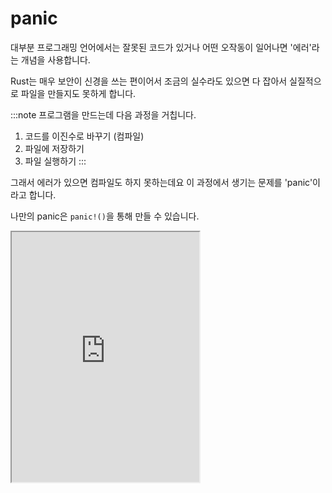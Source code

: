 # panic

대부분 프로그래밍 언어에서는 잘못된 코드가 있거나 어떤 오작동이 일어나면 '에러'라는 개념을 사용합니다.

Rust는 매우 보안이 신경을 쓰는 편이어서 조금의 실수라도 있으면 다 잡아서 실질적으로 파일을 만들지도 못하게 합니다.

:::note
프로그램을 만드는데 다음 과정을 거칩니다.

1. 코드를 이진수로 바꾸기 (컴파일)
2. 파일에 저장하기
3. 파일 실행하기
:::

그래서 에러가 있으면 컴파일도 하지 못하는데요 이 과정에서 생기는 문제를 'panic'이라고 합니다.

나만의 panic은 `panic!()`을 통해 만들 수 있습니다.

<iframe
  loading="lazy"
  title="Rust Playground"
  src="https://play.rust-lang.org/?version=stable&mode=debug&edition=2021&code=fn%20main()%20%7B%0D%0A%20%20%20%20panic!(%22oopsie!%22)%3B%0D%0A%7D"
  height="400"
/>

## Backtrace

backtrace란 panic이 생긴 이유를 알아보는 과정입니다.

```rust
fn main() {
    let v = vec![1, 2, 3];
    v[99];
}
```

위의 코드를 실행하면 다음과 같은 결과가 출력됩니다.

```sh
$ cargo run
   Compiling panic v0.1.0 (file:///projects/panic)
    Finished dev [unoptimized + debuginfo] target(s) in 0.27s
     Running `target/debug/panic`
thread 'main' panicked at 'index out of bounds: the len is 3 but the index is 99', src/main.rs:4:5
#highlight-next-line
note: run with `RUST_BACKTRACE=1` environment variable to display a backtrace
```

위의 코드에서 `RUST_BACKTRACe=1`이라는 환경 변수를 사용해서 backtrace를 출력합니다.

```sh
RUST_BACKTRACE=1 cargo run
```

```sh
thread 'main' panicked at 'index out of bounds: the len is 3 but the index is 99', src/main.rs:4:5
stack backtrace:
   0: rust_begin_unwind
             at /rustc/7eac88abb2e57e752f3302f02be5f3ce3d7adfb4/library/std/src/panicking.rs:483
   1: core::panicking::panic_fmt
             at /rustc/7eac88abb2e57e752f3302f02be5f3ce3d7adfb4/library/core/src/panicking.rs:85
   2: core::panicking::panic_bounds_check
             at /rustc/7eac88abb2e57e752f3302f02be5f3ce3d7adfb4/library/core/src/panicking.rs:62
   3: <usize as core::slice::index::SliceIndex<[T]>>::index
             at /rustc/7eac88abb2e57e752f3302f02be5f3ce3d7adfb4/library/core/src/slice/index.rs:255
   4: core::slice::index::<impl core::ops::index::Index<I> for [T]>::index
             at /rustc/7eac88abb2e57e752f3302f02be5f3ce3d7adfb4/library/core/src/slice/index.rs:15
   5: <alloc::vec::Vec<T> as core::ops::index::Index<I>>::index
             at /rustc/7eac88abb2e57e752f3302f02be5f3ce3d7adfb4/library/alloc/src/vec.rs:1982
   6: panic::main
             at ./src/main.rs:4
   7: core::ops::function::FnOnce::call_once
             at /rustc/7eac88abb2e57e752f3302f02be5f3ce3d7adfb4/library/core/src/ops/function.rs:227
note: Some details are omitted, run with `RUST_BACKTRACE=full` for a verbose backtrace.
```

## 넘어갈 수 있는 에러

에러 하나로 인해 코드 전체를 실행할 수 없을 때가 있습니다.

하지만 rust에서는 일부 중요한 에러들을 다루어서 전체적인 코드에 지장이 없게 만들 수 있습니다.

```rust
use std::fs::File;

fn main() {
  let f = File::open("hello.txt");
  println!("Hello World");
}
```

위 코드에서 에러가 생기면 다음 코드를 실행할 수 없습니다.

하지만 `Ok()`와 `Err()`를 사용하면 에러가 생겨도 넘어가서 다음 코드를 실행할 수 있습니다.

```rust
use std::fs::File;

fn main() {
    let f = File::open("hello.txt");

    let f = match f {
        Ok(file) => file,
        Err(error) => panic!("Problem opening the file: {:?}", error),
    };

    println!("Hello World")
}
```

## 다양한 에러 종류

에러에는 다양한 종류가 있습니다.

이는 `Err(error) => `안에서 에러의 종류에 따라 다양한 코드를 실행할 수 있습니다.

에러의 종류는 `std::io::ErrorKind`를 통해 알 수 있습니다.

```rust
use std::fs::File;
use std::io::ErrorKind;

fn main() {
    let f = File::open("hello.txt");

    let f = match f {
        Ok(file) => file,
        Err(error) => match error.kind() {
            ErrorKind::NotFound => match File::create("hello.txt") {
                Ok(fc) => fc,
                Err(e) => panic!("Problem creating the file: {:?}", e),
            },
            other_error => {
                panic!("Problem opening the file: {:?}", other_error)
            }
        },
    };
}
```

